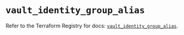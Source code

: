 # `vault_identity_group_alias`

Refer to the Terraform Registry for docs: [`vault_identity_group_alias`](https://registry.terraform.io/providers/hashicorp/vault/4.8.0/docs/resources/identity_group_alias).
